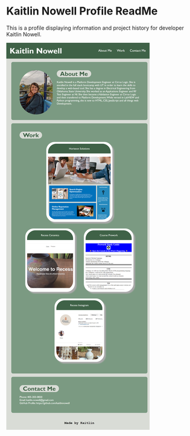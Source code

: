 # Kaitlin Nowell Profile ReadMe

This is a profile displaying information and project history for developer Kaitlin Nowell.

![Screenshot of professional profile website](assets/images/profile.png)
